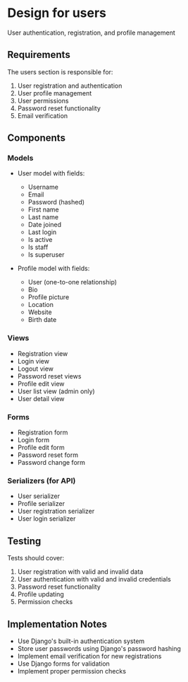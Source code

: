 # Design for users

User authentication, registration, and profile management

## Requirements

The users section is responsible for:

1. User registration and authentication
2. User profile management
3. User permissions
4. Password reset functionality
5. Email verification

## Components

### Models

- User model with fields:
  - Username
  - Email
  - Password (hashed)
  - First name
  - Last name
  - Date joined
  - Last login
  - Is active
  - Is staff
  - Is superuser

- Profile model with fields:
  - User (one-to-one relationship)
  - Bio
  - Profile picture
  - Location
  - Website
  - Birth date

### Views

- Registration view
- Login view
- Logout view
- Password reset views
- Profile edit view
- User list view (admin only)
- User detail view

### Forms

- Registration form
- Login form
- Profile edit form
- Password reset form
- Password change form

### Serializers (for API)

- User serializer
- Profile serializer
- User registration serializer
- User login serializer

## Testing

Tests should cover:

1. User registration with valid and invalid data
2. User authentication with valid and invalid credentials
3. Password reset functionality
4. Profile updating
5. Permission checks

## Implementation Notes

- Use Django's built-in authentication system
- Store user passwords using Django's password hashing
- Implement email verification for new registrations
- Use Django forms for validation
- Implement proper permission checks